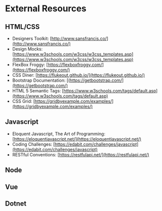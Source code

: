# External Resources

## HTML/CSS 
- Designers Toolkit: [http://www.sansfrancis.co/](http://www.sansfrancis.co/)
- Design Mocks: [https://www.w3schools.com/w3css/w3css_templates.asp](https://www.w3schools.com/w3css/w3css_templates.asp)
- FlexBox Froggy: [https://flexboxfroggy.com/](https://flexboxfroggy.com/)
- CSS Diner: [https://flukeout.github.io/](https://flukeout.github.io/)
- Bootstrap Documentation: [(https://getbootstrap.com/](https://getbootstrap.com/)
- HTML 5 Semantic Tags: [https://www.w3schools.com/tags/default.asp](https://www.w3schools.com/tags/default.asp)
- CSS Grid: [https://gridbyexample.com/examples/](https://gridbyexample.com/examples/)

## Javascript 
- Eloquent Javascript, The Art of Programming: [https://eloquentjavascript.net/](https://eloquentjavascript.net/)
- Coding Challenges: [https://edabit.com/challenges/javascript](https://edabit.com/challenges/javascript)
- RESTful Conventions: [https://restfulapi.net/](https://restfulapi.net/)
## Node 

## Vue 

## Dotnet 